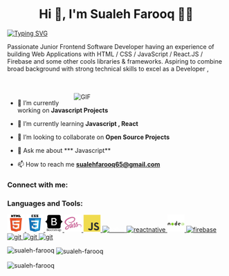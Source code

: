 <h1 align="center">Hi 👋, I'm Sualeh Farooq 👨‍💻  </h1>

<a href="https://git.io/typing-svg"><img src="https://readme-typing-svg.demolab.com?font=Fira+Code&size=25&duration=4000&pause=1000&color=F7D300&vCenter=true&width=435&lines=Junior+Frontend+Developer;JavaScript+Developer" alt="Typing SVG" /></a>

Passionate Junior Frontend Software Developer having an experience of building Web Applications with HTML / CSS / JavaScript / React.JS / Firebase and some other cools libraries & frameworks. Aspiring to combine broad background with strong technical skills to excel as a Developer ,

<br/>
<br/>

<img align="right" class="GIF" alt="GIF" src="/coding.gif" width="350px"/>


- 🔭 I’m currently working on **Javascript Projects**

- 🌱 I’m currently learning **Javascript , React**

- 👯 I’m looking to collaborate on **Open Source Projects**

- 💬 Ask me about *** Javascript**

- 📫 How to reach me **sualehfarooq65@gmail.com**

<h3 align="left">Connect with me:</h3>
<p align="left">
</p>

<h3 align="left">Languages and Tools:</h3>




<p><a href="https://www.w3.org/html/" target="_blank" rel="noreferrer"> <img
src="https://raw.githubusercontent.com/devicons/devicon/master/icons/html5/html5-original-wordmark.svg"
alt="html5" width="40" height="40" /> </a><a href="https://www.w3schools.com/css/" target="_blank" rel="noreferrer"> <img
src="https://raw.githubusercontent.com/devicons/devicon/master/icons/css3/css3-original-wordmark.svg" alt="css3"
width="40" height="40" /> </a><a href="https://getbootstrap.com" target="_blank" rel="noreferrer"> <img
src="https://raw.githubusercontent.com/devicons/devicon/master/icons/bootstrap/bootstrap-plain-wordmark.svg"
alt="bootstrap" width="40" height="40" /> </a><a href="https://sass-lang.com" target="_blank" rel="noreferrer"> <img
src="https://raw.githubusercontent.com/devicons/devicon/master/icons/sass/sass-original.svg" alt="sass"
width="40" height="40" /> </a><a href="https://developer.mozilla.org/en-US/docs/Web/JavaScript" target="_blank" rel="noreferrer"> <img
src="https://raw.githubusercontent.com/devicons/devicon/master/icons/javascript/javascript-original.svg"
alt="javascript" width="40" height="40" /> </a><a href="https://babeljs.io/" target="_blank" rel="noreferrer"> <img
src="https://www.vectorlogo.zone/logos/babeljs/babeljs-icon.svg" alt="babel" width="40" height="40"
style="color: white;" /> </a><a href="https://reactnative.dev/" target="_blank" rel="noreferrer"> <img
src="https://reactnative.dev/img/header_logo.svg" alt="reactnative" width="40" height="40" /> </a><a href="https://nodejs.org" target="_blank" rel="noreferrer"> <img
src="https://raw.githubusercontent.com/devicons/devicon/master/icons/nodejs/nodejs-original-wordmark.svg"
alt="nodejs" width="40" height="40" /> </a><a href="https://firebase.google.com/" target="_blank" rel="noreferrer"> <img
src="https://www.vectorlogo.zone/logos/firebase/firebase-icon.svg" alt="firebase" width="40" height="40" /> </a><a href="https://git-scm.com/" target="_blank" rel="noreferrer"> <img
src="https://www.vectorlogo.zone/logos/git-scm/git-scm-icon.svg" alt="git" width="40" height="40" /> </a> <a href="https://netlify.com/" target="_blank" rel="noreferrer"> <img
src="https://seeklogo.com/images/N/netlify-logo-BD8F8A77E2-seeklogo.com.png" alt="git" width="40" height="40" /> </a> <a href="https://surge.sh/" target="_blank" rel="noreferrer"> <img
src="https://surge.sh/images/logos/svg/surge-logo.svg" alt="git" width="40" height="40" /> </a></p>

<p><img align="left" src="https://github-readme-stats.vercel.app/api/top-langs?username=sualeh-farooq&show_icons=true&locale=en&layout=compact" alt="sualeh-farooq" /></p>

<p>&nbsp;<img align="center" src="https://github-readme-stats.vercel.app/api?username=sualeh-farooq&show_icons=true&locale=en" alt="sualeh-farooq" /></p>

<p><img align="center" src="https://github-readme-streak-stats.herokuapp.com/?user=sualeh-farooq&" alt="sualeh-farooq" /></p>
